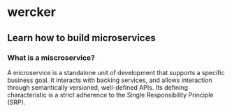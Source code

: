 # wercker
## Learn how to build microservices
### What is a miscroservice?
A microservice is a standalone unit of development that supports a specific business goal.
It interacts with backing services, and allows interaction through semantically versioned, well-defined APIs.
Its defining characteristic is a strict adherence to the Single Responsibility Principle (SRP).

